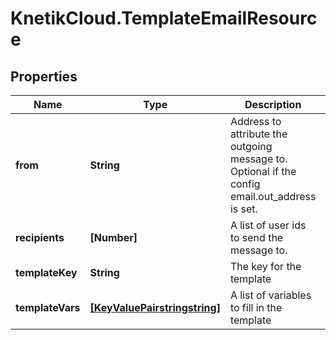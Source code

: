 # KnetikCloud.TemplateEmailResource

## Properties
Name | Type | Description | Notes
------------ | ------------- | ------------- | -------------
**from** | **String** | Address to attribute the outgoing message to. Optional if the config email.out_address is set. | [optional] 
**recipients** | **[Number]** | A list of user ids to send the message to. | 
**templateKey** | **String** | The key for the template | 
**templateVars** | [**[KeyValuePairstringstring]**](KeyValuePairstringstring.md) | A list of variables to fill in the template | [optional] 



